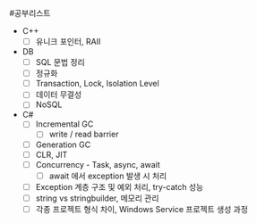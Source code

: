 #공부리스트
- C++
	- [ ] 유니크 포인터, RAII
- DB
	- [ ] SQL 문법 정리
	- [ ] 정규화
	- [ ] Transaction, Lock, Isolation Level
	- [ ] 데이터 무결성
	- [ ] NoSQL
- C#
	- [ ] Incremental GC
		- [ ] write / read barrier
	- [ ] Generation GC
	- [ ] CLR, JIT 
	- [ ] Concurrency - Task, async, await
		- [ ] await 에서 exception 발생 시 처리
	- [ ] Exception 계층 구조 및 예외 처리, try-catch 성능
	- [ ] string vs stringbuilder, 메모리 관리
	- [ ] 각종 프로젝트 형식 차이, Windows Service 프로젝트 생성 과정
